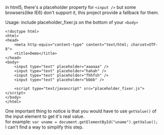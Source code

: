 in html5, there's a placeholder property for `<input />` but some browsers(like IE6) don't support it, this project provide a fallback for them.

Usage: include placeholder_fixer.js on the bottom of your `<body>`  

```
<!doctype html>
<html>
<head>
    <meta http-equiv="content-type" content="text/html; charset=UTF-8">
    <title>Demo</title>
</head>
<body>
    <input type="text" placeholder="aaaaaa" />
    <input type="text" placeholder="hahah" />
    <input type="text" placeholder="fhhfsh" />
    <input type="text" placeholder="bbbb" />

    <script type="text/javascript" src="placeholder_fixer.js"></script>
</body>
</html>
```

One important thing to notice is that you would have to use `getValue()` of the input element to get it's real value.  
for example: `var uname = document.getElementById("uname").getValue();`  
I can't find a way to simplify this step.
